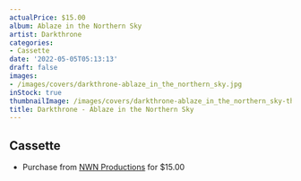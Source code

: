 ```yaml
---
actualPrice: $15.00
album: Ablaze in the Northern Sky
artist: Darkthrone
categories:
- Cassette
date: '2022-05-05T05:13:13'
draft: false
images:
- /images/covers/darkthrone-ablaze_in_the_northern_sky.jpg
inStock: true
thumbnailImage: /images/covers/darkthrone-ablaze_in_the_northern_sky-thumb.jpg
title: Darkthrone - Ablaze in the Northern Sky
---
```


## Cassette
* Purchase from [NWN Productions](http://shop.nwnprod.com/index.php?route=product/product&path=73&product_id=23044&sort=pd.name&order=ASC) for $15.00
